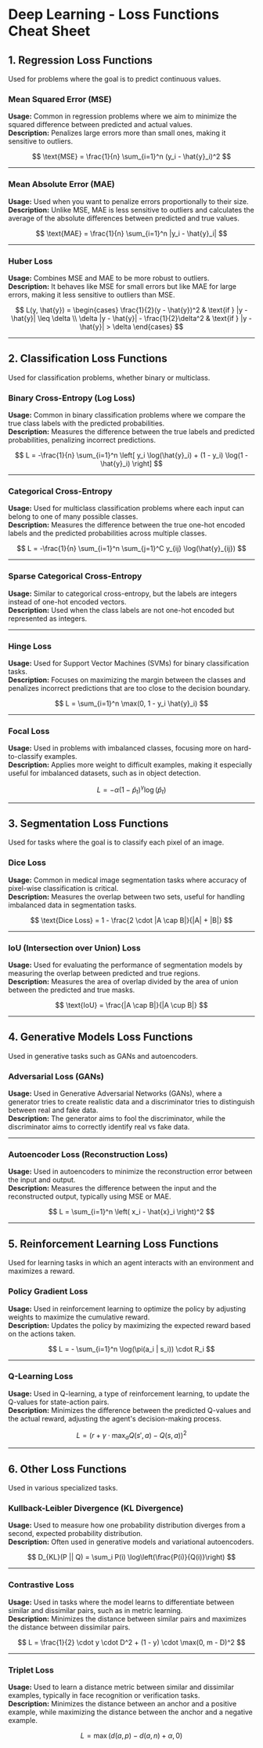 # Deep Learning - Loss Functions Cheat Sheet

## 1. **Regression Loss Functions**
Used for problems where the goal is to predict continuous values.

### **Mean Squared Error (MSE)**
**Usage:** Common in regression problems where we aim to minimize the squared difference between predicted and actual values.  
**Description:** Penalizes large errors more than small ones, making it sensitive to outliers.

$$
\text{MSE} = \frac{1}{n} \sum_{i=1}^n (y_i - \hat{y}_i)^2
$$

---

### **Mean Absolute Error (MAE)**
**Usage:** Used when you want to penalize errors proportionally to their size.  
**Description:** Unlike MSE, MAE is less sensitive to outliers and calculates the average of the absolute differences between predicted and true values.

$$
\text{MAE} = \frac{1}{n} \sum_{i=1}^n |y_i - \hat{y}_i|
$$

---

### **Huber Loss**
**Usage:** Combines MSE and MAE to be more robust to outliers.  
**Description:** It behaves like MSE for small errors but like MAE for large errors, making it less sensitive to outliers than MSE.

$$
L(y, \hat{y}) =
\begin{cases} 
\frac{1}{2}(y - \hat{y})^2 & \text{if } |y - \hat{y}| \leq \delta \\
\delta |y - \hat{y}| - \frac{1}{2}\delta^2 & \text{if } |y - \hat{y}| > \delta
\end{cases}
$$

---

## 2. **Classification Loss Functions**
Used for classification problems, whether binary or multiclass.

### **Binary Cross-Entropy (Log Loss)**
**Usage:** Common in binary classification problems where we compare the true class labels with the predicted probabilities.  
**Description:** Measures the difference between the true labels and predicted probabilities, penalizing incorrect predictions.

$$
L = -\frac{1}{n} \sum_{i=1}^n \left[ y_i \log(\hat{y}_i) + (1 - y_i) \log(1 - \hat{y}_i) \right]
$$

---

### **Categorical Cross-Entropy**
**Usage:** Used for multiclass classification problems where each input can belong to one of many possible classes.  
**Description:** Measures the difference between the true one-hot encoded labels and the predicted probabilities across multiple classes.

$$
L = -\frac{1}{n} \sum_{i=1}^n \sum_{j=1}^C y_{ij} \log(\hat{y}_{ij})
$$

---

### **Sparse Categorical Cross-Entropy**
**Usage:** Similar to categorical cross-entropy, but the labels are integers instead of one-hot encoded vectors.  
**Description:** Used when the class labels are not one-hot encoded but represented as integers.

---

### **Hinge Loss**
**Usage:** Used for Support Vector Machines (SVMs) for binary classification tasks.  
**Description:** Focuses on maximizing the margin between the classes and penalizes incorrect predictions that are too close to the decision boundary.

$$
L = \sum_{i=1}^n \max(0, 1 - y_i \hat{y}_i)
$$

---

### **Focal Loss**
**Usage:** Used in problems with imbalanced classes, focusing more on hard-to-classify examples.  
**Description:** Applies more weight to difficult examples, making it especially useful for imbalanced datasets, such as in object detection.

$$
L = -\alpha (1 - \hat{p}_t)^\gamma \log(\hat{p}_t)
$$

---

## 3. **Segmentation Loss Functions**
Used for tasks where the goal is to classify each pixel of an image.

### **Dice Loss**
**Usage:** Common in medical image segmentation tasks where accuracy of pixel-wise classification is critical.  
**Description:** Measures the overlap between two sets, useful for handling imbalanced data in segmentation tasks.

$$
\text{Dice Loss} = 1 - \frac{2 \cdot |A \cap B|}{|A| + |B|}
$$

---

### **IoU (Intersection over Union) Loss**
**Usage:** Used for evaluating the performance of segmentation models by measuring the overlap between predicted and true regions.  
**Description:** Measures the area of overlap divided by the area of union between the predicted and true masks.

$$
\text{IoU} = \frac{|A \cap B|}{|A \cup B|}
$$

---

## 4. **Generative Models Loss Functions**
Used in generative tasks such as GANs and autoencoders.

### **Adversarial Loss (GANs)**
**Usage:** Used in Generative Adversarial Networks (GANs), where a generator tries to create realistic data and a discriminator tries to distinguish between real and fake data.  
**Description:** The generator aims to fool the discriminator, while the discriminator aims to correctly identify real vs fake data.

---

### **Autoencoder Loss (Reconstruction Loss)**
**Usage:** Used in autoencoders to minimize the reconstruction error between the input and output.  
**Description:** Measures the difference between the input and the reconstructed output, typically using MSE or MAE.

$$
L = \sum_{i=1}^n \left( x_i - \hat{x}_i \right)^2
$$

---

## 5. **Reinforcement Learning Loss Functions**
Used for learning tasks in which an agent interacts with an environment and maximizes a reward.

### **Policy Gradient Loss**
**Usage:** Used in reinforcement learning to optimize the policy by adjusting weights to maximize the cumulative reward.  
**Description:** Updates the policy by maximizing the expected reward based on the actions taken.

$$
L = - \sum_{i=1}^n \log(\pi(a_i | s_i)) \cdot R_i
$$

---

### **Q-Learning Loss**
**Usage:** Used in Q-learning, a type of reinforcement learning, to update the Q-values for state-action pairs.  
**Description:** Minimizes the difference between the predicted Q-values and the actual reward, adjusting the agent's decision-making process.

$$
L = (r + \gamma \cdot \max_a Q(s', a) - Q(s, a))^2
$$

---

## 6. **Other Loss Functions**
Used in various specialized tasks.

### **Kullback-Leibler Divergence (KL Divergence)**
**Usage:** Used to measure how one probability distribution diverges from a second, expected probability distribution.  
**Description:** Often used in generative models and variational autoencoders.

$$
D_{KL}(P || Q) = \sum_i P(i) \log\left(\frac{P(i)}{Q(i)}\right)
$$

---

### **Contrastive Loss**
**Usage:** Used in tasks where the model learns to differentiate between similar and dissimilar pairs, such as in metric learning.  
**Description:** Minimizes the distance between similar pairs and maximizes the distance between dissimilar pairs.

$$
L = \frac{1}{2} \cdot y \cdot D^2 + (1 - y) \cdot \max(0, m - D)^2
$$

---

### **Triplet Loss**
**Usage:** Used to learn a distance metric between similar and dissimilar examples, typically in face recognition or verification tasks.  
**Description:** Minimizes the distance between an anchor and a positive example, while maximizing the distance between the anchor and a negative example.

$$
L = \max(d(a, p) - d(a, n) + \alpha, 0)
$$

